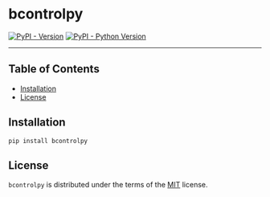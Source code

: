 # bcontrolpy

[![PyPI - Version](https://img.shields.io/pypi/v/bcontrolpy.svg)](https://pypi.org/project/bcontrolpy)
[![PyPI - Python Version](https://img.shields.io/pypi/pyversions/bcontrolpy.svg)](https://pypi.org/project/bcontrolpy)

-----

## Table of Contents

- [Installation](#installation)
- [License](#license)

## Installation

```console
pip install bcontrolpy
```

## License

`bcontrolpy` is distributed under the terms of the [MIT](https://spdx.org/licenses/MIT.html) license.

